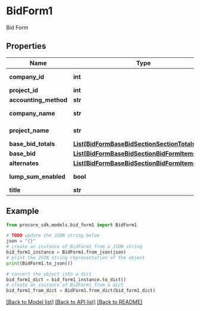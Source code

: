 # BidForm1

Bid Form

## Properties

Name | Type | Description | Notes
------------ | ------------- | ------------- | -------------
**company_id** | **int** | Company ID | [optional] 
**project_id** | **int** | Project ID | [optional] 
**accounting_method** | **str** |  | [optional] 
**company_name** | **str** | Company Name | [optional] 
**project_name** | **str** | Project Name | [optional] 
**base_bid_totals** | [**List[BidFormBaseBidSectionSectionTotalsInner]**](BidFormBaseBidSectionSectionTotalsInner.md) |  | [optional] 
**base_bid** | [**List[BidFormBaseBidSectionBidFormItemsInner]**](BidFormBaseBidSectionBidFormItemsInner.md) |  | [optional] 
**alternates** | [**List[BidFormBaseBidSectionBidFormItemsInner]**](BidFormBaseBidSectionBidFormItemsInner.md) |  | [optional] 
**lump_sum_enabled** | **bool** | Lump Sum Enabled | [optional] 
**title** | **str** | Title | [optional] 

## Example

```python
from procore_sdk.models.bid_form1 import BidForm1

# TODO update the JSON string below
json = "{}"
# create an instance of BidForm1 from a JSON string
bid_form1_instance = BidForm1.from_json(json)
# print the JSON string representation of the object
print(BidForm1.to_json())

# convert the object into a dict
bid_form1_dict = bid_form1_instance.to_dict()
# create an instance of BidForm1 from a dict
bid_form1_from_dict = BidForm1.from_dict(bid_form1_dict)
```
[[Back to Model list]](../README.md#documentation-for-models) [[Back to API list]](../README.md#documentation-for-api-endpoints) [[Back to README]](../README.md)


